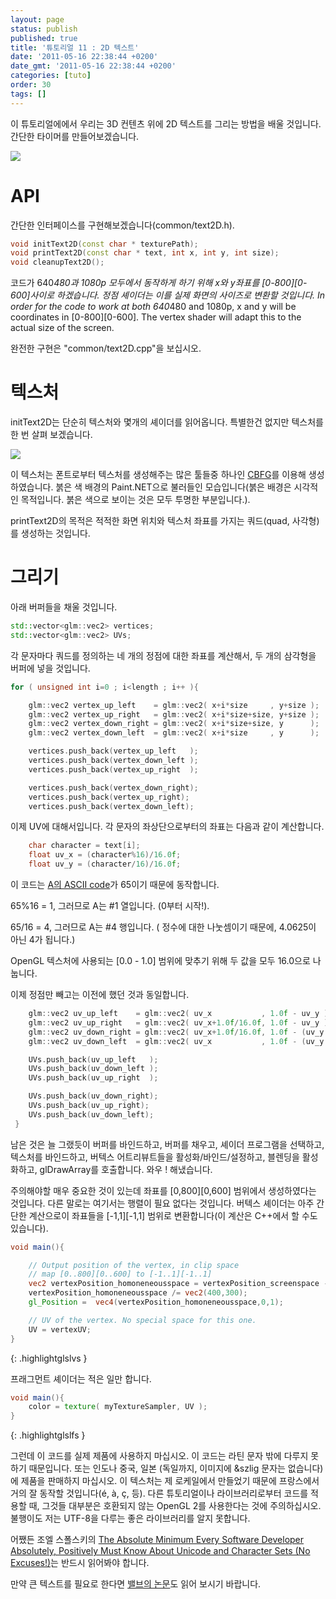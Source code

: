 ```yaml
---
layout: page
status: publish
published: true
title: '튜토리얼 11 : 2D 텍스트'
date: '2011-05-16 22:38:44 +0200'
date_gmt: '2011-05-16 22:38:44 +0200'
categories: [tuto]
order: 30
tags: []
---
```


이 튜토리얼에에서 우리는 3D 컨텐츠 위에 2D 텍스트를 그리는 방법을 배울 것입니다. 간단한 타이머를 만들어보겠습니다.

![](http://www.opengl-tutorial.org/assets/images/tuto-11-2d-text/clock.png)


# API

간단한 인터페이스를 구현해보겠습니다(common/text2D.h).

``` cpp
void initText2D(const char * texturePath);
void printText2D(const char * text, int x, int y, int size);
void cleanupText2D();
```

코드가 640*480과 1080p 모두에서 동작하게 하기 위해 x와 y좌표를 [0-800][0-600]사이로 하겠습니다. 정점 셰이더는 이를 실제 화면의 사이즈로 변환할 것입니다.
In order for the code to work at both 640*480 and 1080p, x and y will be coordinates in [0-800][0-600]. The vertex shader will adapt this to the actual size of the screen.

완전한 구현은 "common/text2D.cpp"을 보십시오.

# 텍스처

initText2D는 단순히 텍스처와 몇개의 셰이더를 읽어옵니다. 특별한건 없지만 텍스처를 한 번 살펴 보겠습니다.

![](http://www.opengl-tutorial.org/assets/images/tuto-11-2d-text/fontalpha.png)

이 텍스처는 폰트로부터 텍스처를 생성해주는 많은 툴들중 하나인 [CBFG](http://www.codehead.co.uk/cbfg/)를 이용해 생성하였습니다. 붉은 색 배경의 Paint.NET으로 불러들인 모습입니다(붉은 배경은 시각적인 목적입니다. 붉은 색으로 보이는 것은 모두 투명한 부분입니다.).

printText2D의 목적은 적적한 화면 위치와 텍스처 좌표를 가지는 쿼드(quad, 사각형)를 생성하는 것입니다.

# 그리기

아래 버퍼들을 채울 것입니다.

``` cpp
std::vector<glm::vec2> vertices;
std::vector<glm::vec2> UVs;
```
각 문자마다 쿼드를 정의하는 네 개의 정점에 대한 좌표를 계산해서, 두 개의 삼각형을 버퍼에 넣을 것입니다.

``` cpp
for ( unsigned int i=0 ; i<length ; i++ ){

    glm::vec2 vertex_up_left    = glm::vec2( x+i*size     , y+size );
    glm::vec2 vertex_up_right   = glm::vec2( x+i*size+size, y+size );
    glm::vec2 vertex_down_right = glm::vec2( x+i*size+size, y      );
    glm::vec2 vertex_down_left  = glm::vec2( x+i*size     , y      );

    vertices.push_back(vertex_up_left   );
    vertices.push_back(vertex_down_left );
    vertices.push_back(vertex_up_right  );

    vertices.push_back(vertex_down_right);
    vertices.push_back(vertex_up_right);
    vertices.push_back(vertex_down_left);
```

이제 UV에 대해서입니다. 각 문자의 좌상단으로부터의 좌표는 다음과 같이 계산합니다.

``` cpp
    char character = text[i];
    float uv_x = (character%16)/16.0f;
    float uv_y = (character/16)/16.0f;
```

이 코드는 [A의 ASCII code](http://www.asciitable.com/)가 65이기 때문에 동작합니다.

65%16 = 1, 그러므로 A는 #1 열입니다. (0부터 시작!).

65/16 = 4, 그러므로 A는 #4 행입니다. ( 정수에 대한 나눗셈이기 때문에, 4.0625이 아닌 4가 됩니다.)

OpenGL 텍스처에 사용되는 [0.0 - 1.0] 범위에 맞추기 위해 두 값을 모두 16.0으로 나눕니다.

이제 정점만 빼고는 이전에 했던 것과 동일합니다.

``` cpp
    glm::vec2 uv_up_left    = glm::vec2( uv_x           , 1.0f - uv_y );
    glm::vec2 uv_up_right   = glm::vec2( uv_x+1.0f/16.0f, 1.0f - uv_y );
    glm::vec2 uv_down_right = glm::vec2( uv_x+1.0f/16.0f, 1.0f - (uv_y + 1.0f/16.0f) );
    glm::vec2 uv_down_left  = glm::vec2( uv_x           , 1.0f - (uv_y + 1.0f/16.0f) );

    UVs.push_back(uv_up_left   );
    UVs.push_back(uv_down_left );
    UVs.push_back(uv_up_right  );

    UVs.push_back(uv_down_right);
    UVs.push_back(uv_up_right);
    UVs.push_back(uv_down_left);
 }
```

남은 것은 늘 그랬듯이 버퍼를 바인드하고, 버퍼를 채우고, 셰이더 프로그램을 선택하고, 텍스처를 바인드하고, 버텍스 어트리뷰트들을 활성화/바인드/설정하고, 블렌딩을 활성화하고, glDrawArray를 호출합니다. 와우 ! 해냈습니다.

주의해야할 매우 중요한 것이 있는데 좌표를 [0,800][0,600] 범위에서 생성하였다는 것입니다. 다른 말로는 여기서는 행렬이 필요 없다는 것입니다. 버텍스 셰이더는 아주 간단한 계산으로이 좌표들을 [-1,1][-1,1] 범위로 변환합니다(이 계산은 C++에서 할 수도 있습니다).

``` glsl
void main(){

    // Output position of the vertex, in clip space
    // map [0..800][0..600] to [-1..1][-1..1]
    vec2 vertexPosition_homoneneousspace = vertexPosition_screenspace - vec2(400,300); // [0..800][0..600] -> [-400..400][-300..300]
    vertexPosition_homoneneousspace /= vec2(400,300);
    gl_Position =  vec4(vertexPosition_homoneneousspace,0,1);

    // UV of the vertex. No special space for this one.
    UV = vertexUV;
}
```
{: .highlightglslvs }

프래그먼트 셰이더는 적은 일만 합니다.

``` glsl
void main(){
    color = texture( myTextureSampler, UV );
}
```
{: .highlightglslfs }

그런데 이 코드를 실제 제품에 사용하지 마십시오. 이 코드는 라틴 문자 밖에 다루지 못하기 때문입니다. 또는 인도나 중국, 일본 (독일까지, 이미지에 &szlig 문자는 없습니다)에 제품을 판매하지 마십시오. 이 텍스처는 제 로케일에서 만들었기 때문에 프랑스에서 거의 잘 동작할 것입니다(&eacute;, &agrave;, &ccedil;, 등). 다른 튜토리얼이나 라이브러리로부터 코드를 적용할 때, 그것들 대부분은 호환되지 않는 OpenGL 2를 사용한다는 것에 주의하십시오. 불행이도 저는 UTF-8을 다루는 좋은 라이브러리를 알지 못합니다.

어쨌든 조엘 스폴스키의 [The Absolute Minimum Every Software Developer Absolutely, Positively Must Know About Unicode and Character Sets (No Excuses!)](http://www.joelonsoftware.com/articles/Unicode.html)는 반드시 읽어봐야 합니다.

만약 큰 텍스트를 필요로 한다면 [밸브의 논문](http://www.valvesoftware.com/publications/2007/SIGGRAPH2007_AlphaTestedMagnification.pdf)도 읽어 보시기 바랍니다.
